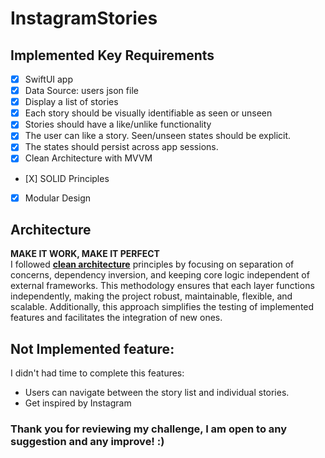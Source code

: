 # InstagramStories

## Implemented Key Requirements
- [X] SwiftUI app
- [X] Data Source: users json file
- [X] Display a list of stories
- [X] Each story should be visually identifiable as seen or unseen
- [X] Stories should have a like/unlike functionality
- [X] The user can like a story. Seen/unseen states should be explicit.
- [X] The states should persist across app sessions.  
- [X] Clean Architecture with MVVM
- [X] SOLID Principles
- [X] Modular Design

## Architecture
**MAKE IT WORK, MAKE IT PERFECT**<br>
I followed <ins>**clean architecture**</ins> principles by focusing on separation of concerns, dependency inversion, and keeping core logic independent of external frameworks. This methodology ensures that each layer functions independently, making the project robust, maintainable, flexible, and scalable. Additionally, this approach simplifies the testing of implemented features and facilitates the integration of new ones.

## Not Implemented feature: 
I didn't had time to complete this features:
- Users can navigate between the story list and individual stories.
- Get inspired by Instagram

### Thank you for reviewing my challenge, I am open to any suggestion and any improve! :)
